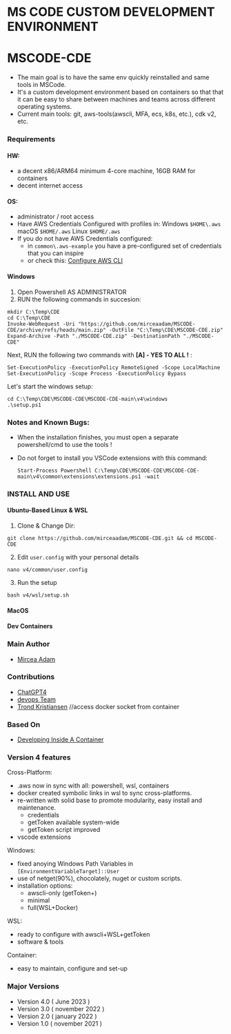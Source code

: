 # MS CODE CUSTOM DEVELOPMENT ENVIRONMENT
# MSCODE-CDE

- The main goal is to have the same env quickly reinstalled and same tools in MSCode.
- It's a custom development environment based on containers so that that it can be easy to share between machines and teams across different operating systems.
- Current main tools: git, aws-tools(awscli, MFA, ecs, k8s, etc.), cdk v2, etc.

### Requirements
#### HW:
- a decent x86/ARM64 minimum 4-core machine, 16GB RAM for containers
- decent internet access
#### OS:
- administrator / root access
- Have AWS Credentials Configured with profiles in:
    Windows `$HOME\.aws`
    macOS `$HOME/.aws`
    Linux `$HOME/.aws`
- If you do not have AWS Credentials configured:
    - in `common\.aws-example` you have a pre-configured set of credentials that you can inspire
    - or check this: [Configure AWS CLI](https://docs.aws.amazon.com/cli/latest/userguide/cli-configure-files.html)

#### Windows

1. Open Powershell AS ADMINISTRATOR
2. RUN the following commands in succesion:
```
mkdir C:\Temp\CDE
cd C:\Temp\CDE
Invoke-WebRequest -Uri "https://github.com/mirceaadam/MSCODE-CDE/archive/refs/heads/main.zip" -OutFile "C:\Temp\CDE\MSCODE-CDE.zip"
Expand-Archive -Path "./MSCODE-CDE.zip" -DestinationPath "./MSCODE-CDE"
```
Next, RUN the following two commands with 
**[A] - YES TO ALL !** :
```
Set-ExecutionPolicy -ExecutionPolicy RemoteSigned -Scope LocalMachine 
Set-ExecutionPolicy -Scope Process -ExecutionPolicy Bypass
```
Let's start the windows setup:
``` 
cd C:\Temp\CDE\MSCODE-CDE\MSCODE-CDE-main\v4\windows
.\setup.ps1
```
### Notes and Known Bugs:

- When the installation finishes, you must open a separate powershell/cmd to use the tools !

- Do not forget to install you VSCode extensions with this command:

    ```
    Start-Process Powershell C:\Temp\CDE\MSCODE-CDE\MSCODE-CDE-main\v4\common\extensions\extensions.ps1 -wait
    ```

### INSTALL AND USE
#### Ubuntu-Based Linux & WSL
1. Clone & Change Dir:
```
git clone https://github.com/mirceaadam/MSCODE-CDE.git && cd MSCODE-CDE
```
2. Edit `user.config` with your personal details
```
nano v4/common/user.config
```
3. Run the setup
```
bash v4/wsl/setup.sh
```
#### MacOS
#### Dev Containers
### Main Author
- [Mircea Adam](https://github.com/mirceaadam)

### Contributions
- [ChatGPT4](https://chat.openai.com/)
- [devops Team](https://google.com)
- [Trond Kristiansen](https://github.com) //access docker socket from container

### Based On
- [Developing Inside A Container](https://code.visualstudio.com/docs/devcontainers/containers#_quick-start-open-an-existing-folder-in-a-container)

### Version 4 features
Cross-Platform:
- .aws now in sync with all: powershell, wsl, containers
- docker created symbolic links in wsl to sync cross-platforms.
- re-written with solid base to promote modularity, easy install and maintenance.
    - credentials
    - getToken available system-wide
    - getToken script improved
- vscode extensions 

Windows:
- fixed anoying Windows Path Variables in `[EnvironmentVariableTarget]::User` 
- use of netget(90%), chocolately, nuget or custom scripts.
- installation options: 
    - awscli-only (getToken+)
    - minimal 
    - full(WSL+Docker)  

WSL:
- ready to configure with awscli+WSL+getToken
- software & tools

Container:
- easy to maintain, configure and set-up
### Major Versions 
- Version 4.0 ( June 2023 )
- Version 3.0 ( november 2022 )
- Version 2.0 ( january 2022 )
- Version 1.0 ( november 2021 )